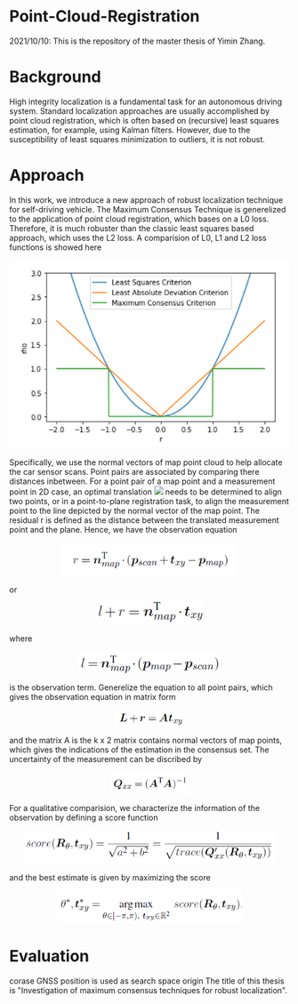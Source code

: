 # Point-Cloud-Registration
2021/10/10:
This is the repository of the master thesis of Yimin Zhang.

# Background
High integrity localization is a fundamental task for an autonomous driving system. Standard localization approaches are usually accomplished by point cloud registration, which is often based on (recursive) least squares estimation, for example, using Kalman filters. However, due to the susceptibility of least squares minimization to outliers, it is not robust.

# Approach
In this work, we introduce a new approach of robust localization technique for self-driving vehicle. The Maximum Consensus Technique is generelized to the application of point cloud registration, which bases on a L0 loss. Therefore, it is much robuster than the classic least squares based approach, which uses the L2 loss. A comparision of L0, L1 and L2 loss functions is showed here

<div align=center>
<img src="https://github.com/F95-6XL/Point-Cloud-Registration/blob/main/Images/LossFunctions.PNG" width="580">
</div>

Specifically, we use the normal vectors of map point cloud to help allocate the car sensor scans. Point pairs are associated by comparing there distances inbetween. For a point pair of a map point and a measurement point in 2D case, an optimal translation ![](http://latex.codecogs.com/svg.latex?$t_{xy}$) needs to be determined to align two points, or in a point-to-plane registration task, to align the measurement point to the line depicted by the normal vector of the map point. The residual r is defined as the distance between the translated measurement point and the plane. Hence, we have the observation equation

<div align=center>
<img src="https://github.com/F95-6XL/Point-Cloud-Registration/blob/main/Images/eq1.PNG" height="60">
</div>

or

<div align=center>
<img src="https://github.com/F95-6XL/Point-Cloud-Registration/blob/main/Images/eq2.PNG" height="40">
</div>

where 

<div align=center>
<img src="https://github.com/F95-6XL/Point-Cloud-Registration/blob/main/Images/eq2.1.PNG" height="40">
</div>

is the observation term. Generelize the equation to all point pairs, which gives the observation equation in matrix form

<div align=center>
<img src="https://github.com/F95-6XL/Point-Cloud-Registration/blob/main/Images/eq3.PNG" height="30">
</div>

and the matrix A is the k x 2 matrix contains normal vectors of map points, which gives the indications of the estimation in the consensus set. The uncertainty of the measurement can be discribed by 

<div align=center>
<img src="https://github.com/F95-6XL/Point-Cloud-Registration/blob/main/Images/eq4.PNG" height="40">
</div>

For a qualitative comparision, we characterize the information of the observation by defining a score function

<div align=center>
<img src="https://github.com/F95-6XL/Point-Cloud-Registration/blob/main/Images/eq5.PNG" height="60">
</div>

and the best estimate is given by maximizing the score

<div align=center>
<img src="https://github.com/F95-6XL/Point-Cloud-Registration/blob/main/Images/eq6.PNG" height="60">
</div>


# Evaluation

corase GNSS position is used as search space origin
The title of this thesis is "Investigation of maximum consensus techniques for robust localization".

